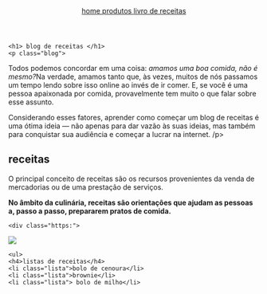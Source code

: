 <!DOCTYPE html>
<html lang="pt-br">
<head>
    <meta charset="UTF-8">
    <meta http-equiv="X-UA-Compatible" content="IE=edge">
    <meta name="viewport" content="width=device-width, initial-scale=1.0">
    <title>blog de receitas</title>
    <link rel="stylesheet" href="index.css">
</head>

<body> 
    <header>
        <nav>
<a href="index.html"> home </a>
<a href="produtos.html"> produtos </a>
        <a href="https://www.martinsfontespaulista.com.br/panelinha-receitas-que-funcionam-1033901/p"> livro de receitas</a>
        </nav>
    </header
    
    <h1> blog de receitas </h1>
    <p class="blog">
 Todos podemos concordar em uma coisa:<em> amamos uma boa comida, não é mesmo?</em>Na verdade, amamos tanto que, às vezes, muitos de nós passamos um tempo lendo sobre isso online ao invés de ir comer. E, se você é uma pessoa apaixonada por comida, provavelmente tem muito o que falar sobre esse assunto.</p>
<p class="receitas">Considerando esses fatores, aprender como começar um blog de receitas é uma ótima ideia — não apenas para dar vazão às suas ideias, mas também para conquistar sua audiência e começar a lucrar na internet. /p>
      <h2> receitas </h2
<p> O principal conceito de receitas são os recursos provenientes da venda de mercadorias ou de uma prestação de serviços. </p>
<p> <strong> No âmbito da culinária, receitas são orientações que ajudam as pessoas a, passo a passo, prepararem pratos de comida. </strong> </p>
    
    
    <div class="https:">
<img class="imagem1" src="abertura.webp">
    </div>

    <ul>
    <h4>listas de receitas</h4>
    <li class="lista">bolo de cenoura</li>
    <li class="lista">brownie</li>
    <li class="lista"> bolo de milho</li>
</ul>

</body>
</html>
